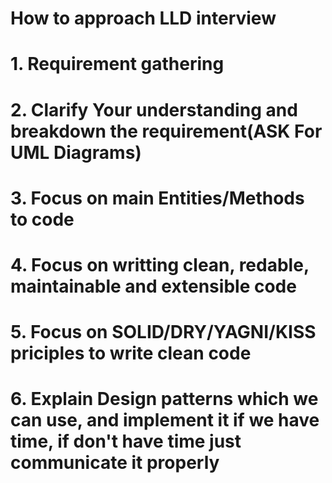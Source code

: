 # How to approach LLD interview

# 1. Requirement gathering

# 2. Clarify Your understanding and breakdown the requirement(ASK For UML Diagrams)

# 3. Focus on main Entities/Methods to code

# 4. Focus on writting clean, redable, maintainable and extensible code

# 5. Focus on SOLID/DRY/YAGNI/KISS priciples to write clean code

# 6. Explain Design patterns which we can use, and implement it if we have time, if don't have time just communicate it properly
